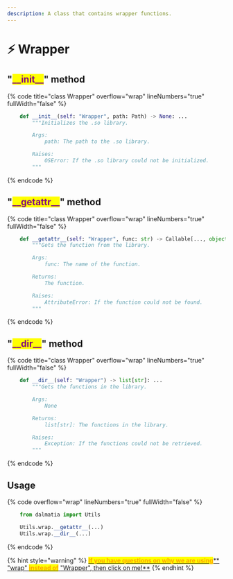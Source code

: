 ```yaml
---
description: A class that contains wrapper functions.
---
```


# ⚡ Wrapper

## "<mark style="color:purple;">\_\_init\_\_</mark>" method

{% code title="class Wrapper" overflow="wrap" lineNumbers="true" fullWidth="false" %}
```python
    def __init__(self: "Wrapper", path: Path) -> None: ...
        """Initializes the .so library.

        Args:
            path: The path to the .so library.

        Raises:
            OSError: If the .so library could not be initialized.
        """
```
{% endcode %}

## "<mark style="color:purple;">\_\_</mark><mark style="color:purple;">**getattr\_\_**</mark>" method

{% code title="class Wrapper" overflow="wrap" lineNumbers="true" fullWidth="false" %}
```python
    def __getattr__(self: "Wrapper", func: str) -> Callable[..., object]: ...
        """Gets the function from the library.

        Args:
            func: The name of the function.

        Returns:
            The function.

        Raises:
            AttributeError: If the function could not be found.
        """
```
{% endcode %}

## "<mark style="color:purple;">\_\_</mark><mark style="color:purple;">**dir\_\_**</mark>" method

{% code title="class Wrapper" overflow="wrap" lineNumbers="true" fullWidth="false" %}
```python
    def __dir__(self: "Wrapper") -> list[str]: ...
        """Gets the functions in the library.

        Args:
            None

        Returns:
            list[str]: The functions in the library.

        Raises:
            Exception: If the functions could not be retrieved.
        """
```
{% endcode %}

## Usage

{% code overflow="wrap" lineNumbers="true" fullWidth="false" %}
```python
    from dalmatia import Utils

    Utils.wrap.__getattr__(...)
    Utils.wrap.__dir__(...)
```
{% endcode %}

{% hint style="warning" %}
[<mark style="color:orange;">**If you have questions on why we are using**</mark>** **<mark style="color:red;">**"wrap"**</mark>** **<mark style="color:orange;">**instead of**</mark>** **<mark style="color:red;">**"Wrapper"**</mark><mark style="color:orange;">**, then click on me!**</mark>](../quick-start.md)
{% endhint %}
